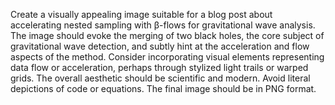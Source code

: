 Create a visually appealing image suitable for a blog post about accelerating nested sampling with β-flows for gravitational wave analysis. The image should evoke the merging of two black holes, the core subject of gravitational wave detection, and subtly hint at the acceleration and flow aspects of the method.  Consider incorporating visual elements representing data flow or acceleration, perhaps through stylized light trails or warped grids.  The overall aesthetic should be scientific and modern. Avoid literal depictions of code or equations. The final image should be in PNG format.
